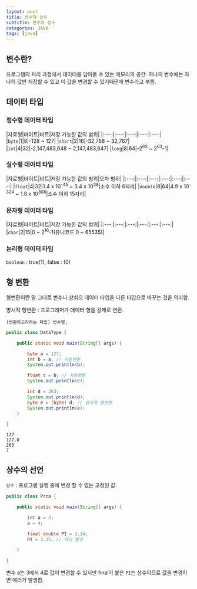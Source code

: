 ```yaml
---
layout: post
title: 변수와 상수
subtitle: 변수와 상수
categories: JAVA
tags: [java]
---
```


## 변수란?
프로그램의 처리 과정에서 데이터를 담아둘 수 있는 메모리의 공간.
하나의 변수에는 하나의 값만 저장할 수 있고 이 값을 변경할 수 있기때문에 변수라고 부름.

## 데이터 타입

### 정수형 데이터 타입

|자료형|바이트|비트|저장 가능한 값의 범위|
|:---:|:---:|:---:|:---:|:---:|
|`byte`|1|8|-128 ~ 127|
|`short`|2|16|-32,768 ~ 32,767|
|`int`|4|32|-2,147,483,648 ~ 2,147,483,647|
|`long`|8|64|-2<sup>63</sup> ~ 2<sup>63</sup>-1|

### 실수형 데이터 타입

|자료형|바이트|비트|저장 가능한 값의 범위|오차 범위|
|:---:|:---:|:---:|:---:|:---:|:---:|
|`float`|4|32|1.4 x 10<sup>-45</sup> ~ 3.4 x 10<sup>38</sup>|소수 이하 6자리|
|`double`|8|64|4.9 x 10<sup>-324</sup> ~ 1.8 x 10<sup>308</sup>|소수 이하 15자리|

### 문자형 데이터 타입

|자료형|바이트|비트|저장 가능한 값의 범위|
|:---:|:---:|:---:|:---:|:---:|:---:|
|`char`|2|15|0 ~ 2<sup>16</sup>-1(유니코드 0 ~ 65535)|

### 논리형 데이터 타입

`boolean` : true(1), false : (0)

## 형 변환
형변환이란 말 그대로 변수나 상쉬으 데이터 타입을 다른 타입으로 바꾸는 것을 의미함.

명시적 형변환 : 프로그래머가 데이터 형을 강제로 변환.
```
(변환하고자하는 타입) 변수명;
```   

``` java
public class DataType {

	public static void main(String[] args) {

		byte a = 127;
		int b = a; // 자동변환
		System.out.println(b);

		float c = b; // 자동변환
		System.out.println(c);

		int d = 263;
		System.out.println(d);
		byte e = (byte) d; // 명시적 형변환
		System.out.println(e);
	}

}
```

``` 실행결과
127
127.0
263
7
```

## 상수의 선언
`상수` :  프로그램 실행 중에 변경 할 수 없는 고정된 값.

``` java
public class Prca {

	public static void main(String[] args) {

		int a = 3;
		a = 4;

		final double PI = 3.14;
		PI = 3.15; // 에러 발생

	}

}
```
변수 a는 3에서 4로 값이 변경할 수 있지만 final이 붙은 `PI`는 상수이므로 값을 변경하면 에러가 발생함.